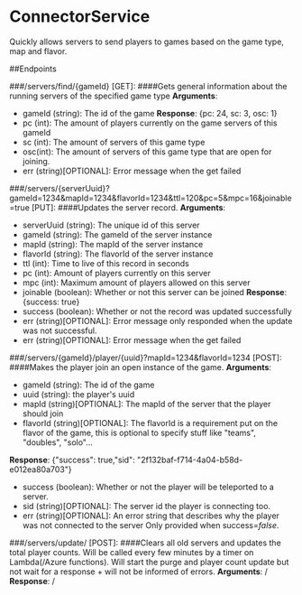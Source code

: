 # ConnectorService
Quickly allows servers to send players to games based on the game type, map and flavor.

##Endpoints

###/servers/find/{gameId} [GET]:
####Gets general information about the running servers of the specified game type
**Arguments**:
- gameId (string): The id of the game
**Response**: {pc: 24, sc: 3, osc: 1}
- pc (int): The amount of players currently on the game servers of this gameId
- sc (int): The amount of servers of this game type
- osc(int): The amount of servers of this game type that are open for joining.
- err (string)[OPTIONAL]: Error message when the get failed

###/servers/{serverUuid}?gameId=1234&mapId=1234&flavorId=1234&ttl=120&pc=5&mpc=16&joinable=true [PUT]:
####Updates the server record.
**Arguments**:
- serverUuid (string): The unique id of this server
- gameId (string): The gameId of the server instance
- mapId (string): The mapId of the server instance
- flavorId (string): The flavorId of the server instance
- ttl (int): Time to live of this record in seconds
- pc (int): Amount of players currently on this server
- mpc (int): Maximum amount of players allowed on this server
- joinable (boolean): Whether or not this server can be joined
**Response**: {success: true}
- success (boolean): Whether or not the record was updated successfully 
- err (string)[OPTIONAL]: Error message only responded when the update was not successful.
- err (string)[OPTIONAL]: Error message when the get failed

###/servers/{gameId}/player/{uuid}?mapId=1234&flavorId=1234 [POST]:
####Makes the player join an open instance of the game.
**Arguments**:
- gameId (string): The id of the game
- uuid (string): the player's uuid
- mapId (string)[OPTIONAL]: The mapId of the server that the player should join
- flavorId (string)[OPTIONAL]: The flavorId is a requirement put on the flavor of the game, this is optional to specify stuff like "teams", "doubles", "solo"...

**Response**: {"success": true,"sid": "2f132baf-f714-4a04-b58d-e012ea80a703"}
- success (boolean): Whether or not the player will be teleported to a server.
- sid (string)[OPTIONAL]: The server id the player is connecting too.
- err (string)[OPTIONAL]: An error string that describes why the player was not connected to the server Only provided when success=*false*.

###/servers/update/ [POST]:
####Clears all old servers and updates the total player counts.
Will be called every few minutes by a timer on Lambda(/Azure functions). 
Will start the purge and player count update but not wait for a response + will not be informed of errors.
**Arguments**:
/
**Response**:
/
